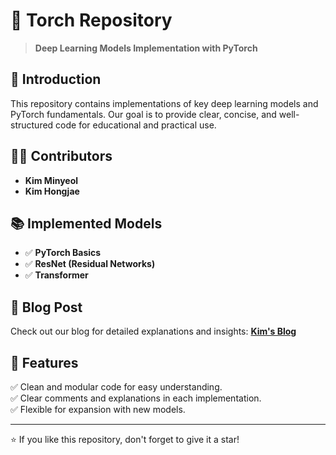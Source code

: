 # 🚀 Torch Repository

> **Deep Learning Models Implementation with PyTorch**

## 📌 Introduction
This repository contains implementations of key deep learning models and PyTorch fundamentals. Our goal is to provide clear, concise, and well-structured code for educational and practical use.

## 🧑‍💻 Contributors
- **Kim Minyeol**
- **Kim Hongjae**

## 📚 Implemented Models
- ✅ **PyTorch Basics**
- ✅ **ResNet (Residual Networks)**
- ✅ **Transformer**


## 📝 Blog Post
Check out our blog for detailed explanations and insights:
[**Kim's Blog**](https://your-blog-link.com)

## 🌟 Features
✅ Clean and modular code for easy understanding.  
✅ Clear comments and explanations in each implementation.  
✅ Flexible for expansion with new models.  

---
⭐️ If you like this repository, don't forget to give it a star!

